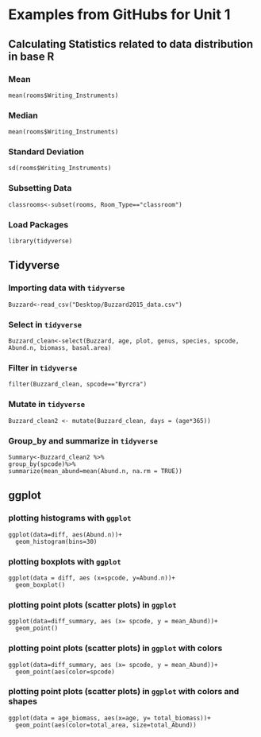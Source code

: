 # Examples from GitHubs for Unit 1
## Calculating Statistics related to data distribution in base R

### Mean

```{R}
mean(rooms$Writing_Instruments)
```
### Median
```{R}
mean(rooms$Writing_Instruments)
```
### Standard Deviation
```{R}
sd(rooms$Writing_Instruments)
```
### Subsetting Data
```{R}
classrooms<-subset(rooms, Room_Type=="classroom")
```
### Load Packages
```{R}
library(tidyverse)
```
## Tidyverse
### Importing data with `tidyverse`
```{R}
Buzzard<-read_csv("Desktop/Buzzard2015_data.csv")
```
### Select in `tidyverse`
```{R}
Buzzard_clean<-select(Buzzard, age, plot, genus, species, spcode, Abund.n, biomass, basal.area)
```
### Filter in `tidyverse`
```{R}
filter(Buzzard_clean, spcode=="Byrcra")
```
### Mutate in `tidyverse`
```{R}
Buzzard_clean2 <- mutate(Buzzard_clean, days = (age*365))
```
### Group_by and summarize in `tidyverse`
```{R}
Summary<-Buzzard_clean2 %>%
group_by(spcode)%>%
summarize(mean_abund=mean(Abund.n, na.rm = TRUE))
```
## ggplot
### plotting histograms with `ggplot`
```{R}
ggplot(data=diff, aes(Abund.n))+
  geom_histogram(bins=30)
```
### plotting boxplots with `ggplot`
```{R}
ggplot(data = diff, aes (x=spcode, y=Abund.n))+
  geom_boxplot()
```
### plotting point plots (scatter plots) in `ggplot`
```{R}
ggplot(data=diff_summary, aes (x= spcode, y = mean_Abund))+
  geom_point()
```
### plotting point plots (scatter plots) in `ggplot` with colors
```{R}
ggplot(data=diff_summary, aes (x= spcode, y = mean_Abund))+
  geom_point(aes(color=spcode)
```
### plotting point plots (scatter plots) in `ggplot` with colors and shapes
```{R}
ggplot(data = age_biomass, aes(x=age, y= total_biomass))+
  geom_point(aes(color=total_area, size=total_Abund))
```
